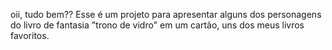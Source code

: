 oii, tudo bem?? Esse é um projeto para apresentar alguns dos personagens do livro de fantasia "trono de vidro" em um cartão, uns dos meus livros favoritos.